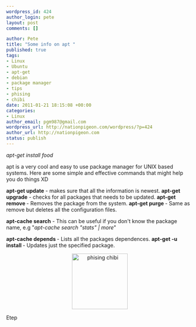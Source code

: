 ```yaml
--- 
wordpress_id: 424
author_login: pete
layout: post
comments: []

author: Pete
title: "Some info on apt "
published: true
tags: 
- Linux
- Ubuntu
- apt-get
- debian
- package manager
- tips
- phising
- chibi
date: 2011-01-21 18:15:08 +00:00
categories: 
- Linux
author_email: pgm987@gmail.com
wordpress_url: http://nationpigeon.com/wordpress/?p=424
author_url: http://nationpigeon.com
status: publish
---
```

<em>apt-get install food </em>

apt is a very cool and easy to use package manager for UNIX based systems.  Here are some simple and effective commands that might help you do things XD

<strong>apt-get update</strong> - makes sure that all the information is newest.
<strong>apt-get upgrade</strong> - checks for all packages that needs to be updated.
<strong>apt-get remove <em><package></em></strong> - Removes the package from the system.
<strong> apt-get purge <em><package></em></strong> - Same as remove but deletes all the configuration files.

<strong>apt-cache search</strong> - This can be useful if you don't know the package name, e.g "<em>apt-cache search "stats" | more</em>"

<strong>apt-cache depends <em><package></em></strong> - Lists all the packages dependences.
<strong>apt-get -u install <em><package></em></strong> - Updates just the specified package.
<p style="text-align: center;"><a href="http://nationpigeon.com/wordpress/wp-content/uploads//2011/01/2446-anime-chibi-phising1.jpg"><img class="size-thumbnail wp-image-433 aligncenter" title="phising chibi" src="http://nationpigeon.com/wordpress/wp-content/uploads//2011/01/2446-anime-chibi-phising1-150x150.jpg" alt="phising chibi" width="150" height="150" /></a></p>
Etep
